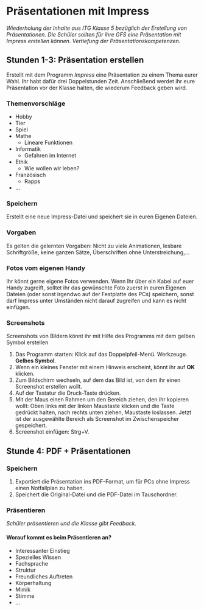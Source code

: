 # Präsentationen mit Impress
*Wiederholung der Inhalte aus ITG Klasse 5 bezüglich der Erstellung von Präsentationen. Die Schüler sollten für ihre GFS eine Präsentation mit Impress erstellen können. Vertiefung der Präsentationskompetenzen.*

## Stunden 1-3: Präsentation erstellen
Erstellt mit dem Programm *Impress* eine Präsentation zu einem Thema eurer Wahl. Ihr habt dafür drei Doppelstunden Zeit. Anschließend werdet ihr eure Präsentation vor der Klasse halten, die wiederum Feedback geben wird.

### Themenvorschläge

* Hobby
* Tier
* Spiel
* Mathe
	+ Lineare Funktionen
* Informatik
	+ Gefahren im Internet
* Ethik
	+ Wie wollen wir leben?
* Französisch
	+ Rapps
* ...

### Speichern
Erstellt eine neue Impress-Datei und speichert sie in euren Eigenen Dateien.

### Vorgaben
Es gelten die gelernten Vorgaben: Nicht zu viele Animationen, lesbare Schriftgröße, keine ganzen Sätze, Überschriften ohne Unterstreichung,...

### Fotos vom eigenen Handy
Ihr könnt gerne eigene Fotos verwenden. Wenn Ihr über ein Kabel auf euer Handy zugreift, solltet ihr das gewünschte Foto zuerst in euren Eigenen Dateien (oder sonst irgendwo auf der Festplatte des PCs) speichern, sonst darf Impress unter Umständen nicht darauf zugreifen und kann es nicht einfügen.

### Screenshots
Screenshots von Bildern könnt ihr mit Hilfe des Programms mit dem gelben Symbol erstellen

1. Das Programm starten: Klick auf das Doppelpfeil-Menü. Werkzeuge. **Gelbes Symbol**.
1. Wenn ein kleines Fenster mit einem Hinweis erscheint, könnt ihr auf **OK** klicken.
1. Zum Bildschirm wechseln, auf dem das Bild ist, von dem ihr einen Screenshot erstellen wollt.
1. Auf der Tastatur die Druck-Taste drücken.
1. Mit der Maus einen Rahmen um den Bereich ziehen, den ihr kopieren wollt: Oben links mit der linken Maustaste klicken und die Taste gedrückt halten, nach rechts unten ziehen, Maustaste loslassen. Jetzt ist der ausgewählte Bereich als Screenshot im Zwischenspeicher gespeichert.
1. Screenshot einfügen: Strg+V.

## Stunde 4: PDF + Präsentationen

### Speichern
1. Exportiert die Präsentation ins PDF-Format, um für PCs ohne Impress einen Notfallplan zu haben.
2. Speichert die Original-Datei und die PDF-Datei im Tauschordner.

### Präsentieren
*Schüler präsentieren und die Klasse gibt Feedback.*

#### Worauf kommt es beim Präsentieren an?

* Interessanter Einstieg
* Spezielles Wissen
* Fachsprache
* Struktur
* Freundliches Auftreten
* Körperhaltung
* Mimik
* Stimme
* ...
